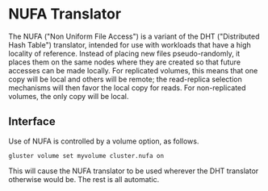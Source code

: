 # NUFA Translator

The NUFA ("Non Uniform File Access") is a variant of the DHT ("Distributed Hash
Table") translator, intended for use with workloads that have a high locality
of reference.  Instead of placing new files pseudo-randomly, it places them on
the same nodes where they are created so that future accesses can be made
locally.  For replicated volumes, this means that one copy will be local and
others will be remote; the read-replica selection mechanisms will then favor
the local copy for reads.  For non-replicated volumes, the only copy will be
local.

## Interface

Use of NUFA is controlled by a volume option, as follows.

	gluster volume set myvolume cluster.nufa on

This will cause the NUFA translator to be used wherever the DHT translator
otherwise would be.  The rest is all automatic.

